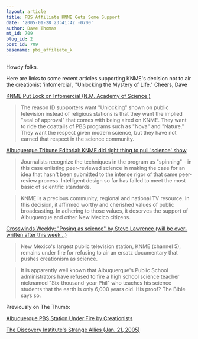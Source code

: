 ```yaml
---
layout: article
title: PBS Affiliate KNME Gets Some Support
date: '2005-01-28 23:41:42 -0700'
author: Dave Thomas
mt_id: 709
blog_id: 2
post_id: 709
basename: pbs_affiliate_k
---
```

Howdy folks.

Here are links to some recent articles supporting KNME's decision not to air the creationist 'infomercial', "Unlocking the Mystery of Life."  Cheers, Dave

[KNME Put Lock on Infomercial (N.M. Academy of Science )](http://www.abqjournal.com/opinion/guest_columns/286750opinion01-13-05.htm)

> The reason ID supporters want "Unlocking" shown on public television instead of religious stations is that they want the implied "seal of approval" that comes with being aired on KNME. They want to ride the coattails of PBS programs such as "Nova" and "Nature." They want the respect given modern science, but they have not earned that respect in the science community.

[Albuquerque Tribune Editorial: KNME did right thing to pull 'science' show](http://www.abqtrib.com/albq/op_editorials/article/0,2565,ALBQ_19867_3502401,00.html)

> Journalists recognize the techniques in the program as "spinning" - in this case enlisting peer-reviewed science in making the case for an idea that hasn't been submitted to the intense rigor of that same peer-review process. Intelligent design so far has failed to meet the most basic of scientific standards.

> KNME is a precious community, regional and national TV resource. In this decision, it affirmed worthy and cherished values of public broadcasting. In adhering to those values, it deserves the support of Albuquerque and other New Mexico citizens. 

[Crosswinds Weekly: "Posing as science" by Steve Lawrence (will be over-written after this week...)](http://www.crosswindsweekly.com/reliable_sources.htm)

> New Mexico's largest public television station, KNME (channel 5), remains under fire for refusing to air an ersatz documentary that pushes creationism as science. 

> It is apparently well known that Albuquerque's Public School administrators have refused to fire a high school science teacher nicknamed "Six-thousand-year Phil" who teaches his  science students that the earth is only 6,000 years old. His proof? The Bible says so.

Previously on The Thumb:

[Albuquerque PBS Station Under Fire by Creationists](http://www.pandasthumb.org/pt-archives/000714.html)

[The Discovery Institute's Strange Allies (Jan. 21, 2005)](http://www.pandasthumb.org/pt-archives/000757.html)
